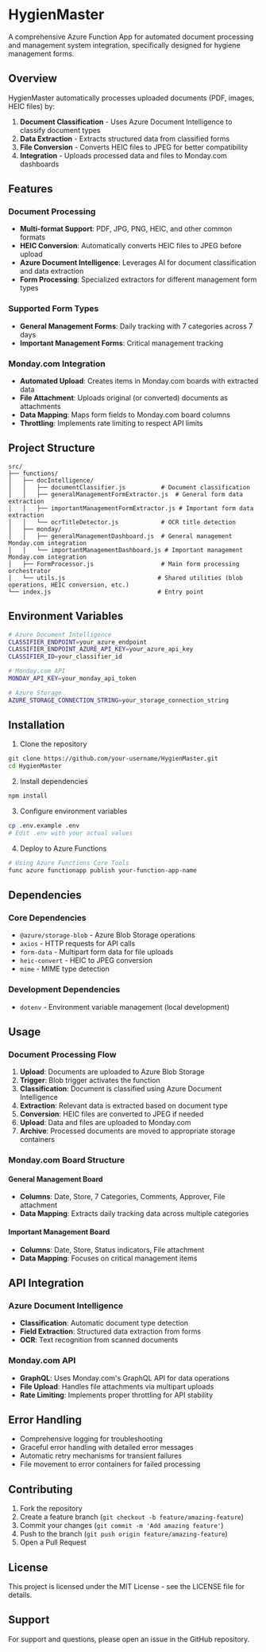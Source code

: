 # HygienMaster

A comprehensive Azure Function App for automated document processing and management system integration, specifically designed for hygiene management forms.

## Overview

HygienMaster automatically processes uploaded documents (PDF, images, HEIC files) by:
1. **Document Classification** - Uses Azure Document Intelligence to classify document types
2. **Data Extraction** - Extracts structured data from classified forms
3. **File Conversion** - Converts HEIC files to JPEG for better compatibility
4. **Integration** - Uploads processed data and files to Monday.com dashboards

## Features

### Document Processing
- **Multi-format Support**: PDF, JPG, PNG, HEIC, and other common formats
- **HEIC Conversion**: Automatically converts HEIC files to JPEG before upload
- **Azure Document Intelligence**: Leverages AI for document classification and data extraction
- **Form Processing**: Specialized extractors for different management form types

### Supported Form Types
- **General Management Forms**: Daily tracking with 7 categories across 7 days
- **Important Management Forms**: Critical management tracking

### Monday.com Integration
- **Automated Upload**: Creates items in Monday.com boards with extracted data
- **File Attachment**: Uploads original (or converted) documents as attachments
- **Data Mapping**: Maps form fields to Monday.com board columns
- **Throttling**: Implements rate limiting to respect API limits

## Project Structure

```
src/
├── functions/
│   ├── docIntelligence/
│   │   ├── documentClassifier.js          # Document classification
│   │   ├── generalManagementFormExtractor.js  # General form data extraction
│   │   ├── importantManagementFormExtractor.js # Important form data extraction
│   │   └── ocrTitleDetector.js            # OCR title detection
│   ├── monday/
│   │   ├── generalManagementDashboard.js  # General management Monday.com integration
│   │   └── importantManagementDashboard.js # Important management Monday.com integration
│   ├── FormProcessor.js                   # Main form processing orchestrator
│   └── utils.js                          # Shared utilities (blob operations, HEIC conversion, etc.)
└── index.js                              # Entry point
```

## Environment Variables

```bash
# Azure Document Intelligence
CLASSIFIER_ENDPOINT=your_azure_endpoint
CLASSIFIER_ENDPOINT_AZURE_API_KEY=your_azure_api_key
CLASSIFIER_ID=your_classifier_id

# Monday.com API
MONDAY_API_KEY=your_monday_api_token

# Azure Storage
AZURE_STORAGE_CONNECTION_STRING=your_storage_connection_string
```

## Installation

1. Clone the repository
```bash
git clone https://github.com/your-username/HygienMaster.git
cd HygienMaster
```

2. Install dependencies
```bash
npm install
```

3. Configure environment variables
```bash
cp .env.example .env
# Edit .env with your actual values
```

4. Deploy to Azure Functions
```bash
# Using Azure Functions Core Tools
func azure functionapp publish your-function-app-name
```

## Dependencies

### Core Dependencies
- `@azure/storage-blob` - Azure Blob Storage operations
- `axios` - HTTP requests for API calls
- `form-data` - Multipart form data for file uploads
- `heic-convert` - HEIC to JPEG conversion
- `mime` - MIME type detection

### Development Dependencies
- `dotenv` - Environment variable management (local development)

## Usage

### Document Processing Flow

1. **Upload**: Documents are uploaded to Azure Blob Storage
2. **Trigger**: Blob trigger activates the function
3. **Classification**: Document is classified using Azure Document Intelligence
4. **Extraction**: Relevant data is extracted based on document type
5. **Conversion**: HEIC files are converted to JPEG if needed
6. **Upload**: Data and files are uploaded to Monday.com
7. **Archive**: Processed documents are moved to appropriate storage containers

### Monday.com Board Structure

#### General Management Board
- **Columns**: Date, Store, 7 Categories, Comments, Approver, File attachment
- **Data Mapping**: Extracts daily tracking data across multiple categories

#### Important Management Board  
- **Columns**: Date, Store, Status indicators, File attachment
- **Data Mapping**: Focuses on critical management items

## API Integration

### Azure Document Intelligence
- **Classification**: Automatic document type detection
- **Field Extraction**: Structured data extraction from forms
- **OCR**: Text recognition from scanned documents

### Monday.com API
- **GraphQL**: Uses Monday.com's GraphQL API for data operations
- **File Upload**: Handles file attachments via multipart uploads
- **Rate Limiting**: Implements proper throttling for API stability

## Error Handling

- Comprehensive logging for troubleshooting
- Graceful error handling with detailed error messages
- Automatic retry mechanisms for transient failures
- File movement to error containers for failed processing

## Contributing

1. Fork the repository
2. Create a feature branch (`git checkout -b feature/amazing-feature`)
3. Commit your changes (`git commit -m 'Add amazing feature'`)
4. Push to the branch (`git push origin feature/amazing-feature`)
5. Open a Pull Request

## License

This project is licensed under the MIT License - see the LICENSE file for details.

## Support

For support and questions, please open an issue in the GitHub repository.
